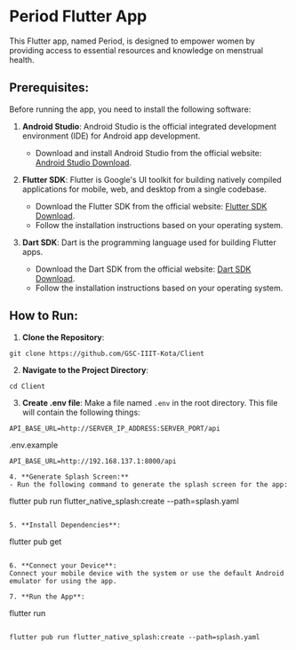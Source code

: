 # Period Flutter App

This Flutter app, named Period, is designed to empower women by providing access to essential resources and knowledge on menstrual health.

## Prerequisites:

Before running the app, you need to install the following software:

1. **Android Studio**: Android Studio is the official integrated development environment (IDE) for Android app development.
   - Download and install Android Studio from the official website: [Android Studio Download](https://developer.android.com/studio).

2. **Flutter SDK**: Flutter is Google's UI toolkit for building natively compiled applications for mobile, web, and desktop from a single codebase.
   - Download the Flutter SDK from the official website: [Flutter SDK Download](https://flutter.dev/docs/get-started/install).
   - Follow the installation instructions based on your operating system.

3. **Dart SDK**: Dart is the programming language used for building Flutter apps.
   - Download the Dart SDK from the official website: [Dart SDK Download](https://dart.dev/get-dart/archive).
   - Follow the installation instructions based on your operating system.

## How to Run:

1. **Clone the Repository**: 
```
git clone https://github.com/GSC-IIIT-Kota/Client
```

2. **Navigate to the Project Directory**: 
```
cd Client
```

3. **Create .env file**:
Make a file named `.env` in the root directory. This file will contain the following things:
```
API_BASE_URL=http://SERVER_IP_ADDRESS:SERVER_PORT/api
```
.env.example
```
API_BASE_URL=http://192.168.137.1:8000/api

4. **Generate Splash Screen:**
- Run the following command to generate the splash screen for the app:
  ```
  flutter pub run flutter_native_splash:create --path=splash.yaml
  ```
  
5. **Install Dependencies**: 
```
flutter pub get
```

6. **Connect your Device**:
Connect your mobile device with the system or use the default Android emulator for using the app.

7. **Run the App**: 
```
flutter run
```

flutter pub run flutter_native_splash:create --path=splash.yaml